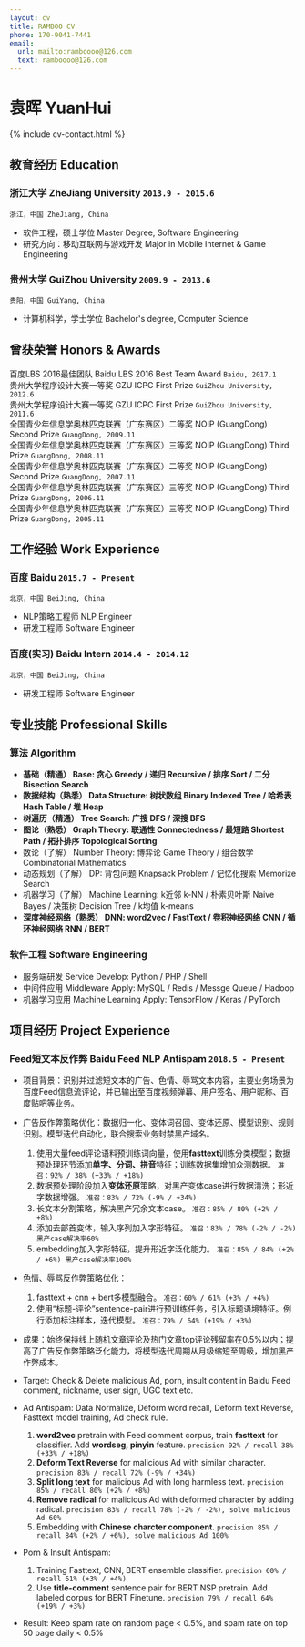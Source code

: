 ```yaml
---
layout: cv
title: RAMBOO CV
phone: 170-9041-7441
email:
  url: mailto:ramboooo@126.com
  text: ramboooo@126.com
---
```


# 袁晖 YuanHui

<!--
include contact information from the front matter
Supported arguments:
    - homepage: url, text
    - phone
    - email
-->

{% include cv-contact.html %}

## 教育经历 Education

### **浙江大学 ZheJiang University** `2013.9 - 2015.6`

```
浙江，中国 ZheJiang, China
```

* 软件工程，硕士学位 Master Degree, Software Engineering
* 研究方向：移动互联网与游戏开发 Major in Mobile Internet & Game Engineering

### **贵州大学 GuiZhou University** `2009.9 - 2013.6`

```
贵阳，中国 GuiYang, China
```

* 计算机科学，学士学位 Bachelor's degree, Computer Science

## 曾获荣誉 Honors & Awards

百度LBS 2016最佳团队 Baidu LBS 2016 Best Team Award `Baidu, 2017.1` <br>
贵州大学程序设计大赛一等奖 GZU ICPC First Prize `GuiZhou University, 2012.6` <br>
贵州大学程序设计大赛一等奖 GZU ICPC First Prize `GuiZhou University, 2011.6` <br>
全国青少年信息学奥林匹克联赛（广东赛区）二等奖 NOIP (GuangDong) Second Prize `GuangDong, 2009.11` <br>
全国青少年信息学奥林匹克联赛（广东赛区）三等奖 NOIP (GuangDong) Third Prize `GuangDong, 2008.11` <br>
全国青少年信息学奥林匹克联赛（广东赛区）二等奖 NOIP (GuangDong) Second Prize `GuangDong, 2007.11` <br>
全国青少年信息学奥林匹克联赛（广东赛区）三等奖 NOIP (GuangDong) Third Prize `GuangDong, 2006.11` <br>
全国青少年信息学奥林匹克联赛（广东赛区）三等奖 NOIP (GuangDong) Third Prize `GuangDong, 2005.11` <br>

## 工作经验 Work Experience

### **百度 Baidu** `2015.7 - Present`

```
北京，中国 BeiJing, China
```

* NLP策略工程师 NLP Engineer
* 研发工程师 Software Engineer

### **百度(实习) Baidu Intern** `2014.4 - 2014.12`

```
北京，中国 BeiJing, China
```

* 研发工程师 Software Engineer

## 专业技能 Professional Skills

### **算法 Algorithm**

* **基础（精通） Base: 贪心 Greedy / 递归 Recursive / 排序 Sort / 二分 Bisection Search**
* **数据结构（熟悉） Data Structure: 树状数组 Binary Indexed Tree / 哈希表 Hash Table / 堆 Heap**
* **树遍历（精通） Tree Search: 广搜 DFS / 深搜 BFS**
* **图论（熟悉） Graph Theory: 联通性 Connectedness / 最短路 Shortest Path / 拓扑排序 Topological Sorting**
* 数论（了解） Number Theory: 博弈论 Game Theory / 组合数学 Combinatorial Mathematics
* 动态规划（了解） DP: 背包问题 Knapsack Problem / 记忆化搜索 Memorize Search
* 机器学习（了解） Machine Learning: k近邻 k-NN / 朴素贝叶斯 Naive Bayes / 决策树 Decision Tree / k均值 k-means
* **深度神经网络（熟悉） DNN: word2vec / FastText / 卷积神经网络 CNN / 循环神经网络 RNN / BERT**

### **软件工程 Software Engineering**

* 服务端研发 Service Develop: Python / PHP / Shell
* 中间件应用 Middleware Apply: MySQL / Redis / Messge Queue / Hadoop
* 机器学习应用 Machine Learning Apply: TensorFlow / Keras / PyTorch

## 项目经历 Project Experience

### **Feed短文本反作弊 Baidu Feed NLP Antispam** `2018.5 - Present`

* 项目背景：识别并过滤短文本的广告、色情、辱骂文本内容，主要业务场景为百度Feed信息流评论，并已输出至百度视频弹幕、用户签名、用户昵称、百度贴吧等业务。
* 广告反作弊策略优化：数据归一化、变体词召回、变体还原、模型识别、规则识别。模型迭代自动化，联合搜索业务封禁黑产域名。
    1. 使用大量feed评论语料预训练词向量，使用**fasttext**训练分类模型；数据预处理环节添加**单字、分词、拼音**特征；训练数据集增加众测数据。
    `准召：92% / 38% (+33% / +18%)`
    2. 数据预处理阶段加入**变体还原**策略，对黑产变体case进行数据清洗；形近字数据增强。
    `准召：83% / 72% (-9% / +34%)`
    3. 长文本分割策略，解决黑产冗余文本case。
    `准召：85% / 80% (+2% / +8%)`
    4. 添加去部首变体，输入序列加入字形特征。
    `准召：83% / 78% (-2% / -2%) 黑产case解决率60%`
    5. embedding加入字形特征，提升形近字泛化能力。
    `准召：85% / 84% (+2% / +6%) 黑产case解决率100%`
* 色情、辱骂反作弊策略优化：
    1. fasttext + cnn + bert多模型融合。
    `准召：60% / 61% (+3% / +4%)`
    2. 使用“标题-评论”sentence-pair进行预训练任务，引入标题语境特征。例行添加标注样本，迭代模型。
    `准召：79% / 64% (+19% / +3%)`
* 成果：始终保持线上随机文章评论及热门文章top评论残留率在0.5%以内；提高了广告反作弊策略泛化能力，将模型迭代周期从月级缩短至周级，增加黑产作弊成本。

* Target: Check & Delete malicious Ad, porn, insult content in Baidu Feed comment, nickname, user sign, UGC text etc.
* Ad Antispam: Data Normalize, Deform word recall, Deform text Reverse, Fasttext model training, Ad check rule.
    1. **word2vec** pretrain with Feed comment corpus, train **fasttext** for classifier. Add **wordseg, pinyin** feature.
    `precision 92% / recall 38% (+33% / +18%)`
    2. **Deform Text Reverse** for malicious Ad with similar character.
    `precision 83% / recall 72% (-9% / +34%)`
    3. **Split long text** for malicious Ad with long harmless text.
    `precision 85% / recall 80% (+2% / +8%)`
    4. **Remove radical** for malicious Ad with deformed character by adding radical.
    `precision 83% / recall 78% (-2% / -2%), solve malicious Ad 60%`
    5. Embedding with **Chinese charcter component**.
    `precision 85% / recall 84% (+2% / +6%), solve malicious Ad 100%`
* Porn & Insult Antispam:
    1.  Training Fasttext, CNN, BERT ensemble classifier.
    `precision 60% / recall 61% (+3% / +4%)`
    2.  Use **title-comment** sentence pair for BERT NSP pretrain. Add labeled corpus for BERT Finetune.
    `precision 79% / recall 64% (+19% / +3%)`
* Result: Keep spam rate on random page < 0.5%, and spam rate on top 50 page daily < 0.5%

